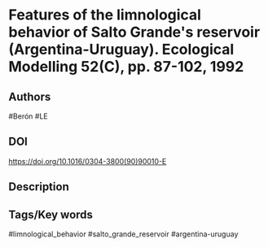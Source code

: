 # Features of the limnological behavior of Salto Grande's reservoir (Argentina-Uruguay). Ecological Modelling 52(C), pp. 87-102, 1992
## Authors
#Berón #LE 
## DOI
 https://doi.org/10.1016/0304-3800(90)90010-E
## Description

## Tags/Key words
#limnological_behavior #salto_grande_reservoir #argentina-uruguay 